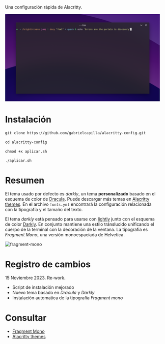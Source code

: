 Una configuración rápida de Alacritty. 

![preview](https://raw.githubusercontent.com/gabrielcapilla/alacritty-config/main/preview.png)

# Instalación
```
git clone https://github.com/gabrielcapilla/alacritty-config.git
```

```
cd alacritty-config
```

```
chmod +x aplicar.sh
```

```
./aplicar.sh
```

# Resumen
El tema usado por defecto es *darkly*, un tema **personalizado** basado en el esquema de color de [Dracula](https://draculatheme.com/). Puede descargar más temas en [Alacritty themes](https://github.com/rajasegar/alacritty-themes/tree/master/themes). En el archivo `fonts.yml` encontrará la configuración relacionada con la tipografía y el tamaño del texto.

El tema *darkly* está pensado para usarse con [lightly](https://github.com/boehs/lightly) junto con el esquema de color [Darkly](https://store.kde.org/p/1651968). En conjunto mantiene una estilo tránslucido unificando el cuerpo de la terminal con la decoración de la ventana. La tipografia es *Fragment Mono*, una versión monoespaciada de Helvetica.

![fragment-mono](https://raw.githubusercontent.com/weiweihuanghuang/fragment-mono/main/documentation/FragmentMonoCharSet.png)

# Registro de cambios
15 Noviembre 2023. Re-work.
* Script de instalación mejorado
* Nuevo tema basado en *Dracula* y *Darkly*
* Instalación automatica de la tipografía *Fragment mono*

# Consultar
- [Fragment Mono](https://github.com/weiweihuanghuang/fragment-mono)
- [Alacritty themes](https://github.com/rajasegar/alacritty-themes/tree/master/themes)
